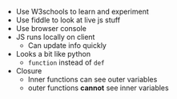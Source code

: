 - Use W3schools to learn and experiment
- Use fiddle to look at live js stuff
- Use browser console
- JS runs locally on client
	- Can update info quickly
- Looks a bit like python
	- `function` instead of `def`
- Closure
	- Inner functions can see outer variables
	- outer functions **cannot** see inner variables